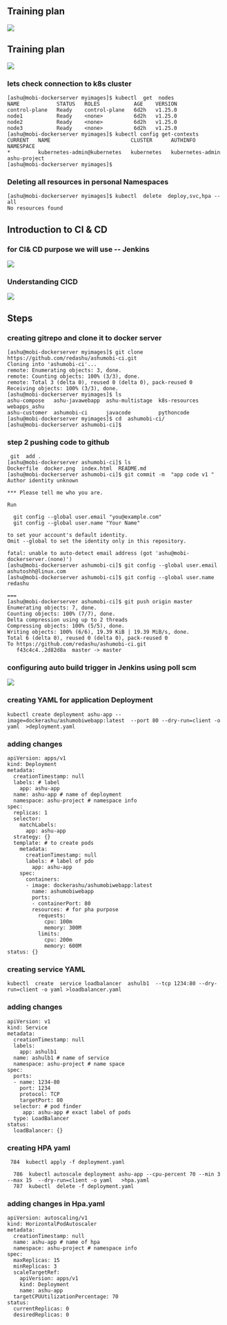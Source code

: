 ## Training plan 

<img src="plan.png">

## Training plan 

<img src="plan.png">

### lets check connection to k8s cluster 

```
[ashu@mobi-dockerserver myimages]$ kubectl  get  nodes
NAME            STATUS   ROLES           AGE    VERSION
control-plane   Ready    control-plane   6d2h   v1.25.0
node1           Ready    <none>          6d2h   v1.25.0
node2           Ready    <none>          6d2h   v1.25.0
node3           Ready    <none>          6d2h   v1.25.0
[ashu@mobi-dockerserver myimages]$ kubectl config get-contexts 
CURRENT   NAME                          CLUSTER      AUTHINFO           NAMESPACE
*         kubernetes-admin@kubernetes   kubernetes   kubernetes-admin   ashu-project
[ashu@mobi-dockerserver myimages]$ 

```

### Deleting all resources in personal Namespaces 

```
[ashu@mobi-dockerserver myimages]$ kubectl  delete  deploy,svc,hpa --all
No resources found
```

## Introduction to CI & CD 

### for CI& CD purpose we will use -- Jenkins 

<img src="ci.png">


### Understanding CICD 

<img src="cicd.png">

## Steps 

### creating gitrepo and clone it to docker server 

```
[ashu@mobi-dockerserver myimages]$ git clone  https://github.com/redashu/ashumobi-ci.git
Cloning into 'ashumobi-ci'...
remote: Enumerating objects: 3, done.
remote: Counting objects: 100% (3/3), done.
remote: Total 3 (delta 0), reused 0 (delta 0), pack-reused 0
Receiving objects: 100% (3/3), done.
[ashu@mobi-dockerserver myimages]$ ls
ashu-compose   ashu-javawebapp  ashu-multistage  k8s-resources  webapps_ashu
ashu-customer  ashumobi-ci      javacode         pythoncode
[ashu@mobi-dockerserver myimages]$ cd  ashumobi-ci/
[ashu@mobi-dockerserver ashumobi-ci]$ 

```

### step 2 pushing code to github 

```
 git  add . 
[ashu@mobi-dockerserver ashumobi-ci]$ ls
Dockerfile  docker.png  index.html  README.md
[ashu@mobi-dockerserver ashumobi-ci]$ git commit -m  "app code v1 "
Author identity unknown

*** Please tell me who you are.

Run

  git config --global user.email "you@example.com"
  git config --global user.name "Your Name"

to set your account's default identity.
Omit --global to set the identity only in this repository.

fatal: unable to auto-detect email address (got 'ashu@mobi-dockerserver.(none)')
[ashu@mobi-dockerserver ashumobi-ci]$ git config --global user.email ashutoshh@linux.com
[ashu@mobi-dockerserver ashumobi-ci]$ git config --global user.name  redashu

===
[ashu@mobi-dockerserver ashumobi-ci]$ git push origin master
Enumerating objects: 7, done.
Counting objects: 100% (7/7), done.
Delta compression using up to 2 threads
Compressing objects: 100% (5/5), done.
Writing objects: 100% (6/6), 19.39 KiB | 19.39 MiB/s, done.
Total 6 (delta 0), reused 0 (delta 0), pack-reused 0
To https://github.com/redashu/ashumobi-ci.git
   f43c4c4..2d82d8a  master -> master
```

### configuring auto build trigger in Jenkins using poll scm 

<img src="trigger.png">

### creating YAML for application Deployment 

```
kubectl create deployment ashu-app --image=dockerashu/ashumobiwebapp:latest  --port 80 --dry-run=client -o yaml  >deployment.yaml 
```
### adding changes 

```
apiVersion: apps/v1
kind: Deployment
metadata:
  creationTimestamp: null
  labels: # label  
    app: ashu-app
  name: ashu-app # name of deployment 
  namespace: ashu-project # namespace info 
spec:
  replicas: 1
  selector:
    matchLabels:
      app: ashu-app
  strategy: {}
  template: # to create pods 
    metadata:
      creationTimestamp: null
      labels: # label of pdo 
        app: ashu-app
    spec:
      containers:
      - image: dockerashu/ashumobiwebapp:latest
        name: ashumobiwebapp
        ports:
        - containerPort: 80
        resources: # for pha purpose 
          requests:
            cpu: 100m
            memory: 300M  
          limits:
            cpu: 200m 
            memory: 600M 
status: {}

```

### creating service YAML 

```
kubectl  create  service loadbalancer  ashulb1  --tcp 1234:80 --dry-run=client -o yaml >loadbalancer.yaml 
```

### adding changes 

```
apiVersion: v1
kind: Service
metadata:
  creationTimestamp: null
  labels:
    app: ashulb1
  name: ashulb1 # name of service 
  namespace: ashu-project # name space 
spec:
  ports:
  - name: 1234-80
    port: 1234
    protocol: TCP
    targetPort: 80
  selector: # pod finder 
     app: ashu-app # exact label of pods 
  type: LoadBalancer
status:
  loadBalancer: {}

```

### creating HPA yaml 

```
 784  kubectl apply -f deployment.yaml 

  786  kubectl autoscale deployment ashu-app --cpu-percent 70 --min 3 --max 15  --dry-run=client -o yaml   >hpa.yaml 
  787  kubectl  delete -f deployment.yaml 
```

### adding changes in Hpa.yaml 
```
apiVersion: autoscaling/v1
kind: HorizontalPodAutoscaler
metadata:
  creationTimestamp: null
  name: ashu-app # name of hpa
  namespace: ashu-project # namespace info 
spec:
  maxReplicas: 15
  minReplicas: 3
  scaleTargetRef:
    apiVersion: apps/v1
    kind: Deployment
    name: ashu-app
  targetCPUUtilizationPercentage: 70
status:
  currentReplicas: 0
  desiredReplicas: 0

```




